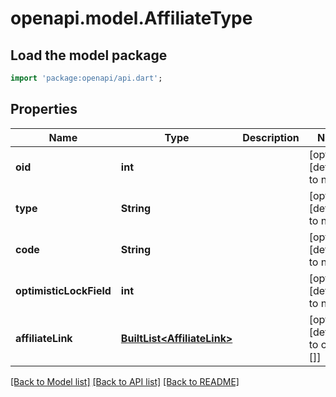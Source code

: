 # openapi.model.AffiliateType

## Load the model package
```dart
import 'package:openapi/api.dart';
```

## Properties
Name | Type | Description | Notes
------------ | ------------- | ------------- | -------------
**oid** | **int** |  | [optional] [default to null]
**type** | **String** |  | [optional] [default to null]
**code** | **String** |  | [optional] [default to null]
**optimisticLockField** | **int** |  | [optional] [default to null]
**affiliateLink** | [**BuiltList&lt;AffiliateLink&gt;**](AffiliateLink.md) |  | [optional] [default to const []]

[[Back to Model list]](../README.md#documentation-for-models) [[Back to API list]](../README.md#documentation-for-api-endpoints) [[Back to README]](../README.md)


